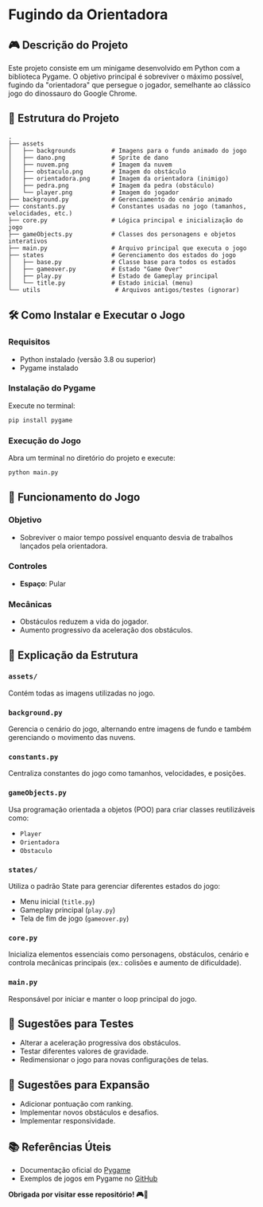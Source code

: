 # Fugindo da Orientadora

## 🎮 Descrição do Projeto
Este projeto consiste em um minigame desenvolvido em Python com a biblioteca Pygame. O objetivo principal é sobreviver o máximo possível, fugindo da "orientadora" que persegue o jogador, semelhante ao clássico jogo do dinossauro do Google Chrome.

## 📌 Estrutura do Projeto

```
.
├── assets
│   ├── backgrounds          # Imagens para o fundo animado do jogo
│   ├── dano.png             # Sprite de dano
│   ├── nuvem.png            # Imagem da nuvem
│   ├── obstaculo.png        # Imagem do obstáculo
│   ├── orientadora.png      # Imagem da orientadora (inimigo)
│   ├── pedra.png            # Imagem da pedra (obstáculo)
│   └── player.png           # Imagem do jogador
├── background.py            # Gerenciamento do cenário animado
├── constants.py             # Constantes usadas no jogo (tamanhos, velocidades, etc.)
├── core.py                  # Lógica principal e inicialização do jogo
├── gameObjects.py           # Classes dos personagens e objetos interativos
├── main.py                  # Arquivo principal que executa o jogo
├── states                   # Gerenciamento dos estados do jogo
│   ├── base.py              # Classe base para todos os estados
│   ├── gameover.py          # Estado "Game Over"
│   ├── play.py              # Estado de Gameplay principal
│   └── title.py             # Estado inicial (menu)
└── utils                     # Arquivos antigos/testes (ignorar)
```

## 🛠️ Como Instalar e Executar o Jogo

### Requisitos
- Python instalado (versão 3.8 ou superior)
- Pygame instalado

### Instalação do Pygame
Execute no terminal:

```bash
pip install pygame
```

### Execução do Jogo
Abra um terminal no diretório do projeto e execute:

```bash
python main.py
```

## 🎲 Funcionamento do Jogo

### Objetivo
- Sobreviver o maior tempo possível enquanto desvia de trabalhos lançados pela orientadora.

### Controles
- **Espaço**: Pular

### Mecânicas
- Obstáculos reduzem a vida do jogador.
- Aumento progressivo da aceleração dos obstáculos.

## 📂 Explicação da Estrutura

### `assets/`
Contém todas as imagens utilizadas no jogo.

### `background.py`
Gerencia o cenário do jogo, alternando entre imagens de fundo e também gerenciando o movimento das nuvens.

### `constants.py`
Centraliza constantes do jogo como tamanhos, velocidades, e posições.

### `gameObjects.py`
Usa programação orientada a objetos (POO) para criar classes reutilizáveis como:
- `Player`
- `Orientadora`
- `Obstaculo`

### `states/`
Utiliza o padrão State para gerenciar diferentes estados do jogo:
- Menu inicial (`title.py`)
- Gameplay principal (`play.py`)
- Tela de fim de jogo (`gameover.py`)

### `core.py`
Inicializa elementos essenciais como personagens, obstáculos, cenário e controla mecânicas principais (ex.: colisões e aumento de dificuldade).

### `main.py`
Responsável por iniciar e manter o loop principal do jogo.

## 🔨 Sugestões para Testes
- Alterar a aceleração progressiva dos obstáculos.
- Testar diferentes valores de gravidade.
- Redimensionar o jogo para novas configurações de telas. 

## 🎯 Sugestões para Expansão
- Adicionar pontuação com ranking.
- Implementar novos obstáculos e desafios.
- Implementar responsividade.

## 📚 Referências Úteis
- Documentação oficial do [Pygame](https://www.pygame.org/docs/)
- Exemplos de jogos em Pygame no [GitHub](https://github.com/search?q=pygame+examples&type=repositories)

**Obrigada por visitar esse repositório! 🎮🚀**

